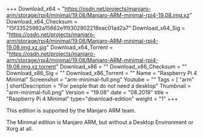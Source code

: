 +++
Download_x64 = "https://osdn.net/projects/manjaro-arm/storage/rpi4/minimal/19.08/Manjaro-ARM-minimal-rpi4-19.08.img.xz"
Download_x64_Checksum = "15f33525992a15662e1f9302902218eac01ad2a7"
Download_x64_Sig = "https://osdn.net/projects/manjaro-arm/storage/rpi4/minimal/19.08/Manjaro-ARM-minimal-rpi4-19.08.img.xz.sig"
Download_x64_Torrent = "https://osdn.net/projects/manjaro-arm/storage/rpi4/minimal/19.08/Manjaro-ARM-minimal-rpi4-19.08.img.xz.torrent"
Download_x86 = ""
Download_x86_Checksum = ""
Download_x86_Sig = ""
Download_x86_Torrent = ""
Name = "Raspberry Pi 4 Minimal"
Screenshot = "arm-minimal-full.png"
Youtube = ""
Tags = [ "arm" ]
shortDescription = "For people that do not need a desktop"
Thumbnail = "arm-minimal-full.png"
Version = "19.08"
date = "08.2019"
title = "Raspberry Pi 4 Minimal"
type="download-edition"
weight = "1"
+++

This edition is supported by the Manjaro ARM team.

The Minimal edition is Manjaro ARM, but without a Desktop Environment or Xorg at all.

